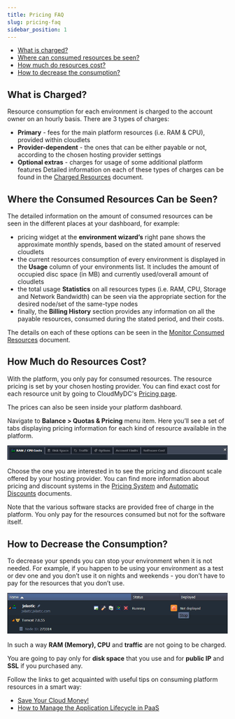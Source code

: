 ```yaml
---
title: Pricing FAQ
slug: pricing-faq
sidebar_position: 1
---
```


- [What is charged?](/account-and-pricing/resource-charging/pricing-faq#what-is-charged)
- [Where can consumed resources be seen?](/account-and-pricing/resource-charging/pricing-faq#where-the-consumed-resources-can-be-seen)
- [How much do resources cost?](/account-and-pricing/resource-charging/pricing-faq#how-much-do-resources-cost)
- [How to decrease the consumption?](/account-and-pricing/resource-charging/pricing-faq#how-to-decrease-the-consumption)

## What is Charged?

Resource consumption for each environment is charged to the account owner on an hourly basis. There are 3 types of charges:

- **Primary** - fees for the main platform resources (i.e. RAM & CPU), provided within cloudlets
- **Provider-dependent** - the ones that can be either payable or not, according to the chosen hosting provider settings
- **Optional extras** - charges for usage of some additional platform features
  Detailed information on each of these types of charges can be found in the [Charged Resources](/account-and-pricing/resource-charging/charged-resources) document.

## Where the Consumed Resources Can be Seen?

The detailed information on the amount of consumed resources can be seen in the different places at your dashboard, for example:

- pricing widget at the **environment wizard’s** right pane shows the approximate monthly spends, based on the stated amount of reserved cloudlets
- the current resources consumption of every environment is displayed in the **Usage** column of your environments list. It includes the amount of occupied disc space (in MB) and currently used/overall amount of cloudlets
- the total usage **Statistics** on all resources types (i.e. RAM, CPU, Storage and Network Bandwidth) can be seen via the appropriate section for the desired node/set of the same-type nodes
- finally, the **Billing History** section provides any information on all the payable resources, consumed during the stated period, and their costs.

The details on each of these options can be seen in the [Monitor Consumed Resources](/account-and-pricing/resource-charging/monitoring-consumed-resources) document.

## How Much do Resources Cost?

With the platform, you only pay for consumed resources. The resource pricing is set by your chosen hosting provider. You can find exact cost for each resource unit by going to CloudMyDC's [Pricing page](https://cloudmydc.com/pricing).

The prices can also be seen inside your platform dashboard.

Navigate to **Balance > Quotas & Pricing** menu item. Here you’ll see a set of tabs displaying pricing information for each kind of resource available in the platform.

<div style={{
    display:'flex',
    justifyContent: 'center',
    margin: '0 0 1rem 0'
}}>

![Locale Dropdown](./img/PricingFAQ/01-quotas-and-pricing.png)

</div>

Choose the one you are interested in to see the pricing and discount scale offered by your hosting provider. You can find more information about pricing and discount systems in the [Pricing System](/account-and-pricing/pricing-model-overview) and [Automatic Discounts](/account-and-pricing/automatic-discounts) documents.

Note that the various software stacks are provided free of charge in the platform. You only pay for the resources consumed but not for the software itself.

## How to Decrease the Consumption?

To decrease your spends you can stop your environment when it is not needed. For example, if you happen to be using your environment as a test or dev one and you don’t use it on nights and weekends - you don’t have to pay for the resources that you don’t use.

<div style={{
    display:'flex',
    justifyContent: 'center',
    margin: '0 0 1rem 0'
}}>

![Locale Dropdown](./img/PricingFAQ/02-stop-environment.png)

</div>

In such a way **RAM (Memory), CPU** and **traffic** are not going to be charged.

You are going to pay only for **disk space** that you use and for **public IP** and **SSL** if you purchased any.

Follow the links to get acquainted with useful tips on consuming platform resources in a smart way:

- [Save Your Cloud Money!](https://cloudmydc.com/)
- [How to Manage the Application Lifecycle in PaaS](/application-setting/application-lifecycle-management)
